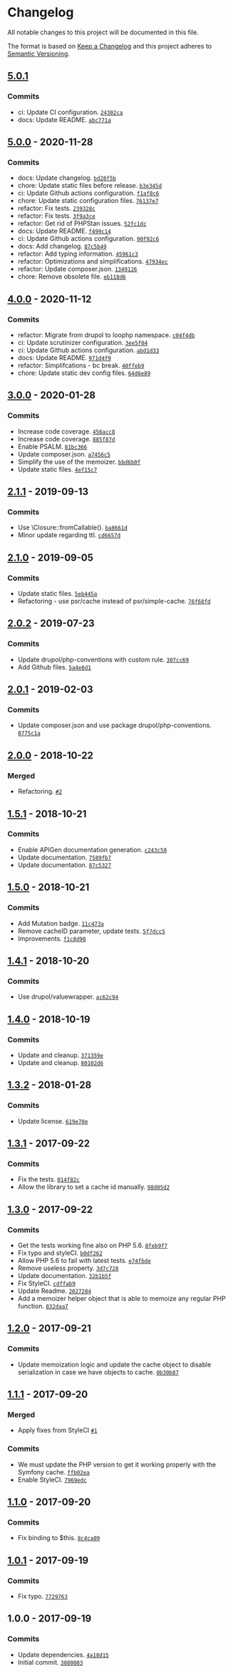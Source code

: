 # Changelog

All notable changes to this project will be documented in this file.

The format is based on [Keep a Changelog](https://keepachangelog.com/en/1.0.0/)
and this project adheres to [Semantic Versioning](https://semver.org/spec/v2.0.0.html).

## [5.0.1](https://github.com/loophp/memoize/compare/5.0.0...5.0.1)

### Commits

- ci: Update CI configuration. [`24302ca`](https://github.com/loophp/memoize/commit/24302cab52138b39387e73ae46af1583cc927061)
- docs: Update README. [`abc771a`](https://github.com/loophp/memoize/commit/abc771aeebf2992ec769cec321f20d692e68a455)

## [5.0.0](https://github.com/loophp/memoize/compare/4.0.0...5.0.0) - 2020-11-28

### Commits

- docs: Update changelog. [`bd28f5b`](https://github.com/loophp/memoize/commit/bd28f5b16a3ba4b70ba306f1920f681b9a0c9e6b)
- chore: Update static files before release. [`b3e345d`](https://github.com/loophp/memoize/commit/b3e345d92ed40d5e3607b719f457c95072cb59a5)
- ci: Update Github actions configuration. [`f1af8c6`](https://github.com/loophp/memoize/commit/f1af8c670ca6f3d0178a4202d55f89ef56419dfc)
- chore: Update static configuration files. [`76137e7`](https://github.com/loophp/memoize/commit/76137e7e408f9c66453472f5fae10aad9afa8d72)
- refactor: Fix tests. [`239328c`](https://github.com/loophp/memoize/commit/239328cc506284188c689761c482e3a10f0f5d47)
- refactor: Fix tests. [`3f9a3ce`](https://github.com/loophp/memoize/commit/3f9a3ce77a1dec1b42038e60b3fae700e0c33783)
- refactor: Get rid of PHPStan issues. [`52fc1dc`](https://github.com/loophp/memoize/commit/52fc1dcca9773fa8a8288104a693c0ce168915b2)
- docs: Update README. [`f499c14`](https://github.com/loophp/memoize/commit/f499c149f7c9991ab12660b96c21863b2574fd9e)
- ci: Update Github actions configuration. [`90f92c6`](https://github.com/loophp/memoize/commit/90f92c67c822b2758a649e978a31c6a992c24903)
- docs: Add changelog. [`87c5b49`](https://github.com/loophp/memoize/commit/87c5b49d21ed47c62f3dbc28916ef8a4da6d977e)
- refactor: Add typing information. [`45961c3`](https://github.com/loophp/memoize/commit/45961c3fb5c9eb54ffe421ab5f7d0a7483111df8)
- refactor: Optimizations and simplifications. [`47934ec`](https://github.com/loophp/memoize/commit/47934eca3f3c049a1482e8de70762a128ab5b576)
- refactor: Update composer.json. [`1349126`](https://github.com/loophp/memoize/commit/134912686c5dfbe1865f30aa49fcb43c1378e059)
- chore: Remove obsolete file. [`eb118d6`](https://github.com/loophp/memoize/commit/eb118d65db0b647c452eec6b78eab78e97604cae)

## [4.0.0](https://github.com/loophp/memoize/compare/3.0.0...4.0.0) - 2020-11-12

### Commits

- refactor: Migrate from drupol to loophp namespace. [`c04f4db`](https://github.com/loophp/memoize/commit/c04f4db7203a4c7b44a4961f38a067a1cff00502)
- ci: Update scrutinizer configuration. [`3ee5f04`](https://github.com/loophp/memoize/commit/3ee5f0485a203ad62741872064f6e5a98b05d926)
- ci: Update Github actions configuration. [`abd1d33`](https://github.com/loophp/memoize/commit/abd1d33b9933afcd805473e4cd91a09d11f43e7e)
- docs: Update README. [`971d4f9`](https://github.com/loophp/memoize/commit/971d4f963892d8396db3497c53787890c9424043)
- refactor: Simplifcations - bc break. [`40ffeb9`](https://github.com/loophp/memoize/commit/40ffeb9d9f2ca4dce943ba00bff1bc53a4157e09)
- chore: Update static dev config files. [`64d6e89`](https://github.com/loophp/memoize/commit/64d6e89494e88621bb1ca43e62894e7ef15d747b)

## [3.0.0](https://github.com/loophp/memoize/compare/2.1.1...3.0.0) - 2020-01-28

### Commits

- Increase code coverage. [`456acc8`](https://github.com/loophp/memoize/commit/456acc88e7e2d35f6d7fa58c9032f16e341aec37)
- Increase code coverage. [`885f87d`](https://github.com/loophp/memoize/commit/885f87d1e43d655929a0f8713609cc88cdd49ece)
- Enable PSALM. [`81bc366`](https://github.com/loophp/memoize/commit/81bc36615b18100057def227d1e3041fee5432e1)
- Update composer.json. [`a7456c5`](https://github.com/loophp/memoize/commit/a7456c525f478cfb7c86aa9b102af4faf485ba64)
- Simplify the use of the memoizer. [`bbd6b0f`](https://github.com/loophp/memoize/commit/bbd6b0f6093ff585a2e63b51c5ad7194d5cff2e7)
- Update static files. [`4ef15c7`](https://github.com/loophp/memoize/commit/4ef15c77eccaaddc2211b7bf2a9e61fd3ecce91a)

## [2.1.1](https://github.com/loophp/memoize/compare/2.1.0...2.1.1) - 2019-09-13

### Commits

- Use \Closure::fromCallable(). [`ba8661d`](https://github.com/loophp/memoize/commit/ba8661d47245a56fd6e47879c014d7e8f1b0b6f9)
- Minor update regarding ttl. [`cd6657d`](https://github.com/loophp/memoize/commit/cd6657d8dcd627511940c593432089c7ffe08003)

## [2.1.0](https://github.com/loophp/memoize/compare/2.0.2...2.1.0) - 2019-09-05

### Commits

- Update static files. [`5eb445a`](https://github.com/loophp/memoize/commit/5eb445a8111567c8300629bcccfec8f0ca0a4b1a)
- Refactoring - use psr/cache instead of psr/simple-cache. [`76f68fd`](https://github.com/loophp/memoize/commit/76f68fd3189209eebff3ace8bcac1661bbf19ab9)

## [2.0.2](https://github.com/loophp/memoize/compare/2.0.1...2.0.2) - 2019-07-23

### Commits

- Update drupol/php-conventions with custom rule. [`307cc69`](https://github.com/loophp/memoize/commit/307cc69bcd5dac0b0ac96534bb1da6a77f1ce50d)
- Add Github files. [`5a4e6d1`](https://github.com/loophp/memoize/commit/5a4e6d15e32cf754212f75287343cb717177ca29)

## [2.0.1](https://github.com/loophp/memoize/compare/2.0.0...2.0.1) - 2019-02-03

### Commits

- Update composer.json and use package drupol/php-conventions. [`0775c1a`](https://github.com/loophp/memoize/commit/0775c1ab661340b1f4547e33ba540fcfdb1741a2)

## [2.0.0](https://github.com/loophp/memoize/compare/1.5.1...2.0.0) - 2018-10-22

### Merged

- Refactoring. [`#2`](https://github.com/loophp/memoize/pull/2)

## [1.5.1](https://github.com/loophp/memoize/compare/1.5.0...1.5.1) - 2018-10-21

### Commits

- Enable APIGen documentation generation. [`c243c50`](https://github.com/loophp/memoize/commit/c243c509e0f3d0688451e15a7e913383867c9874)
- Update documentation. [`7589fb7`](https://github.com/loophp/memoize/commit/7589fb7e11977dcbb3d1fb22cf67e5ff2ae20beb)
- Update documentation. [`87c5327`](https://github.com/loophp/memoize/commit/87c53272c792cf6c1e76d8a196f467fd0d53d257)

## [1.5.0](https://github.com/loophp/memoize/compare/1.4.1...1.5.0) - 2018-10-21

### Commits

- Add Mutation badge. [`11c473a`](https://github.com/loophp/memoize/commit/11c473a0d80e26f36c012511b5aebcfa3ed04810)
- Remove cacheID parameter, update tests. [`5f7dcc5`](https://github.com/loophp/memoize/commit/5f7dcc5700059a0d47bb02ffe9173762c207e4b9)
- Improvements. [`f1c8d90`](https://github.com/loophp/memoize/commit/f1c8d90c41db5e4f520d5774cd81b4fad8a73f7c)

## [1.4.1](https://github.com/loophp/memoize/compare/1.4.0...1.4.1) - 2018-10-20

### Commits

- Use drupol/valuewrapper. [`ac62c94`](https://github.com/loophp/memoize/commit/ac62c94737b67e7c8024ff3a615cc3e07979838b)

## [1.4.0](https://github.com/loophp/memoize/compare/1.3.2...1.4.0) - 2018-10-19

### Commits

- Update and cleanup. [`371359e`](https://github.com/loophp/memoize/commit/371359e35bd89fb27b8c37d53cfec56103e80152)
- Update and cleanup. [`80102d6`](https://github.com/loophp/memoize/commit/80102d6c8b9ccd427f9ef657c4b6a2d36d86ef24)

## [1.3.2](https://github.com/loophp/memoize/compare/1.3.1...1.3.2) - 2018-01-28

### Commits

- Update license. [`619e70e`](https://github.com/loophp/memoize/commit/619e70e18b016be5a9cab6b690ff6b9eb5ac96b4)

## [1.3.1](https://github.com/loophp/memoize/compare/1.3.0...1.3.1) - 2017-09-22

### Commits

- Fix the tests. [`014f82c`](https://github.com/loophp/memoize/commit/014f82cf5bc473a9cb4ab75900dbd0abc0887e2a)
- Allow the library to set a cache id manually. [`98d05d2`](https://github.com/loophp/memoize/commit/98d05d23ca49981e37f308d2a289feca4f7050d2)

## [1.3.0](https://github.com/loophp/memoize/compare/1.2.0...1.3.0) - 2017-09-22

### Commits

- Get the tests working fine also on PHP 5.6. [`8feb9f7`](https://github.com/loophp/memoize/commit/8feb9f755db3ad5c98ea058b3e02c6421531c305)
- Fix typo and styleCI. [`b0df262`](https://github.com/loophp/memoize/commit/b0df2622f4cdc4da591fae6179aad5c29b667e1c)
- Allow PHP 5.6 to fail with latest tests. [`e74fbde`](https://github.com/loophp/memoize/commit/e74fbde3f0259c3e265e145516482dbe35faa421)
- Remove useless property. [`3d7c728`](https://github.com/loophp/memoize/commit/3d7c728da4ac211775bf787990df7f16d2b76b2d)
- Update documentation. [`32b1b5f`](https://github.com/loophp/memoize/commit/32b1b5fe9b165008a00c9c5ac2494cef5c693b01)
- Fix StyleCI. [`cdffab9`](https://github.com/loophp/memoize/commit/cdffab9a953ad13e3585ad535ac060173a927833)
- Update Readme. [`2027284`](https://github.com/loophp/memoize/commit/20272846313b6d3a95c2aa0b31b0e6a9a44d7761)
- Add a memoizer helper object that is able to memoize any regular PHP function. [`832daa7`](https://github.com/loophp/memoize/commit/832daa7e6cab81702ee800207f21f796a91c7b27)

## [1.2.0](https://github.com/loophp/memoize/compare/1.1.1...1.2.0) - 2017-09-21

### Commits

- Update memoization logic and update the cache object to disable serialization in case we have objects to cache. [`0b30b87`](https://github.com/loophp/memoize/commit/0b30b87cf7921da9b125b20998a9d76ab578f989)

## [1.1.1](https://github.com/loophp/memoize/compare/1.1.0...1.1.1) - 2017-09-20

### Merged

- Apply fixes from StyleCI [`#1`](https://github.com/loophp/memoize/pull/1)

### Commits

- We must update the PHP version to get it working properly with the Symfony cache. [`ffb02ea`](https://github.com/loophp/memoize/commit/ffb02eac3a6878a64fff1c06515dd37efb149a27)
- Enable StyleCI. [`7969edc`](https://github.com/loophp/memoize/commit/7969edce75c3c9eb0ce1a89c160e26776154eb0c)

## [1.1.0](https://github.com/loophp/memoize/compare/1.0.1...1.1.0) - 2017-09-20

### Commits

- Fix binding to $this. [`8c4ca09`](https://github.com/loophp/memoize/commit/8c4ca093d2c23433a60d04b8f89b645a910b0db8)

## [1.0.1](https://github.com/loophp/memoize/compare/1.0.0...1.0.1) - 2017-09-19

### Commits

- Fix typo. [`7729763`](https://github.com/loophp/memoize/commit/77297635128c2d5e304515e5e646cdfcde564046)

## 1.0.0 - 2017-09-19

### Commits

- Update dependencies. [`4a18d15`](https://github.com/loophp/memoize/commit/4a18d156318ce601fcc4b5cfd01819d14da98d9d)
- Initial commit. [`3880083`](https://github.com/loophp/memoize/commit/3880083cc0b253340c064035a7caf8f59d446c5b)
